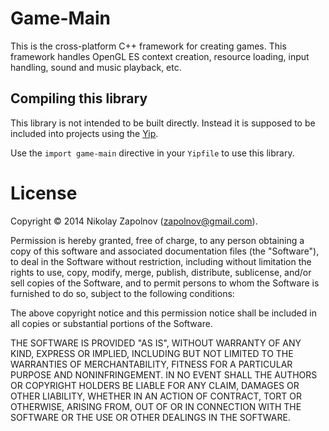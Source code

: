 
Game-Main
=========

This is the cross-platform C++ framework for creating games. This framework handles
OpenGL ES context creation, resource loading, input handling, sound and music playback,
etc.


Compiling this library
----------------------

This library is not intended to be built directly. Instead it is supposed
to be included into projects using the [Yip](https://github.com/zapolnov/yip.git).

Use the `import game-main` directive in your `Yipfile` to use this library.


License
=======

Copyright © 2014 Nikolay Zapolnov (zapolnov@gmail.com).

Permission is hereby granted, free of charge, to any person obtaining a copy
of this software and associated documentation files (the "Software"), to deal
in the Software without restriction, including without limitation the rights
to use, copy, modify, merge, publish, distribute, sublicense, and/or sell
copies of the Software, and to permit persons to whom the Software is
furnished to do so, subject to the following conditions:

The above copyright notice and this permission notice shall be included in
all copies or substantial portions of the Software.

THE SOFTWARE IS PROVIDED "AS IS", WITHOUT WARRANTY OF ANY KIND, EXPRESS OR
IMPLIED, INCLUDING BUT NOT LIMITED TO THE WARRANTIES OF MERCHANTABILITY,
FITNESS FOR A PARTICULAR PURPOSE AND NONINFRINGEMENT. IN NO EVENT SHALL THE
AUTHORS OR COPYRIGHT HOLDERS BE LIABLE FOR ANY CLAIM, DAMAGES OR OTHER
LIABILITY, WHETHER IN AN ACTION OF CONTRACT, TORT OR OTHERWISE, ARISING FROM,
OUT OF OR IN CONNECTION WITH THE SOFTWARE OR THE USE OR OTHER DEALINGS IN
THE SOFTWARE.
